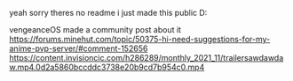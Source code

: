 yeah sorry theres no readme i just made this public D:

vengeanceOS made a community post about it
https://forums.minehut.com/topic/50375-hi-need-suggestions-for-my-anime-pvp-server/#comment-152656
https://content.invisioncic.com/h286289/monthly_2021_11/trailersawdawdaw.mp4.0d2a5860bccddc3738e20b9cd7b954c0.mp4
